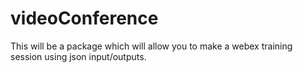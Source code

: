 # videoConference

This will be a package which will allow you to make a webex training session using json input/outputs.
